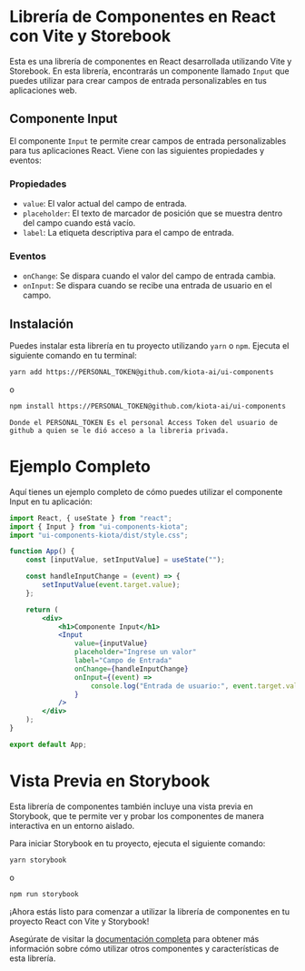 # Librería de Componentes en React con Vite y Storebook

Esta es una librería de componentes en React desarrollada utilizando Vite y Storebook. En esta librería, encontrarás un componente llamado `Input` que puedes utilizar para crear campos de entrada personalizables en tus aplicaciones web.

## Componente Input

El componente `Input` te permite crear campos de entrada personalizables para tus aplicaciones React. Viene con las siguientes propiedades y eventos:

### Propiedades

- `value`: El valor actual del campo de entrada.
- `placeholder`: El texto de marcador de posición que se muestra dentro del campo cuando está vacío.
- `label`: La etiqueta descriptiva para el campo de entrada.

### Eventos

- `onChange`: Se dispara cuando el valor del campo de entrada cambia.
- `onInput`: Se dispara cuando se recibe una entrada de usuario en el campo.

## Instalación

Puedes instalar esta librería en tu proyecto utilizando `yarn` o `npm`. Ejecuta el siguiente comando en tu terminal:

```bash
yarn add https://PERSONAL_TOKEN@github.com/kiota-ai/ui-components
```

o

```bash
npm install https://PERSONAL_TOKEN@github.com/kiota-ai/ui-components
```

```
Donde el PERSONAL_TOKEN Es el personal Access Token del usuario de github a quien se le dió acceso a la libreria privada.
```

# Ejemplo Completo

Aquí tienes un ejemplo completo de cómo puedes utilizar el componente Input en tu aplicación:

```jsx
import React, { useState } from "react";
import { Input } from "ui-components-kiota";
import "ui-components-kiota/dist/style.css";

function App() {
	const [inputValue, setInputValue] = useState("");

	const handleInputChange = (event) => {
		setInputValue(event.target.value);
	};

	return (
		<div>
			<h1>Componente Input</h1>
			<Input
				value={inputValue}
				placeholder="Ingrese un valor"
				label="Campo de Entrada"
				onChange={handleInputChange}
				onInput={(event) =>
					console.log("Entrada de usuario:", event.target.value)
				}
			/>
		</div>
	);
}

export default App;
```

# Vista Previa en Storybook

Esta librería de componentes también incluye una vista previa en Storybook, que te permite ver y probar los componentes de manera interactiva en un entorno aislado.

Para iniciar Storybook en tu proyecto, ejecuta el siguiente comando:

```bash
yarn storybook
```

o

```bash
npm run storybook
```

¡Ahora estás listo para comenzar a utilizar la librería de componentes en tu proyecto React con Vite y Storybook!

Asegúrate de visitar la [documentación completa](https://docs-storybook-ui.netlify.app) para obtener más información sobre cómo utilizar otros componentes y características de esta librería.
